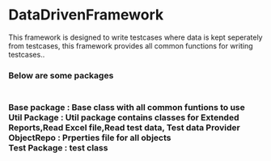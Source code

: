 # DataDrivenFramework
This framework is designed to write testcases where data is kept seperately from testcases, this framework provides all common functions for writing testcases.. 
<h3>Below are some packages<h3></br>
Base package : Base class with all common funtions to use </br>
Util Package : Util package contains classes for Extended Reports,Read Excel file,Read test data, Test data Provider </br>
ObjectRepo : Prperties file for all objects </br>
Test Package : test class </br>
